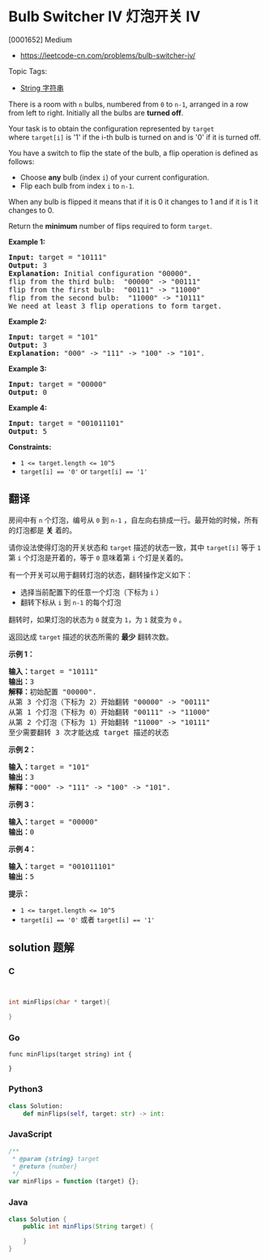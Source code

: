 # Bulb Switcher IV 灯泡开关 IV

[0001652] Medium

- https://leetcode-cn.com/problems/bulb-switcher-iv/

Topic Tags:

- [String 字符串](https://leetcode-cn.com/tag/string/)

There is a room with `n` bulbs, numbered from `0` to `n-1`, arranged in a row from left to right. Initially all the bulbs are **turned off**.

Your task is to obtain the configuration represented by `target` where `target[i]` is '1' if the i-th bulb is turned on and is '0' if it is turned off.

You have a switch to flip the state of the bulb, a flip operation is defined as follows:

- Choose **any** bulb (index `i`) of your current configuration.
- Flip each bulb from index `i` to `n-1`.

When any bulb is flipped it means that if it is 0 it changes to 1 and if it is 1 it changes to 0.

Return the **minimum** number of flips required to form `target`.

**Example 1:**

<pre><strong>Input:</strong> target = "10111"
<strong>Output:</strong> 3
<strong>Explanation: </strong>Initial configuration "00000".
flip from the third bulb:  "00000" -&gt; "00111"
flip from the first bulb:  "00111" -&gt; "11000"
flip from the second bulb:  "11000" -&gt; "10111"
We need at least 3 flip operations to form target.</pre>

**Example 2:**

<pre><strong>Input:</strong> target = "101"
<strong>Output:</strong> 3
<strong>Explanation: </strong>"000" -&gt; "111" -&gt; "100" -&gt; "101".
</pre>

**Example 3:**

<pre><strong>Input:</strong> target = "00000"
<strong>Output:</strong> 0
</pre>

**Example 4:**

<pre><strong>Input:</strong> target = "001011101"
<strong>Output:</strong> 5
</pre>

**Constraints:**

- `1 <= target.length <= 10^5`
- `target[i] == '0'` or `target[i] == '1'`

## 翻译

房间中有 `n` 个灯泡，编号从 `0` 到 `n-1` ，自左向右排成一行。最开始的时候，所有的灯泡都是 **关** 着的。

请你设法使得灯泡的开关状态和 `target` 描述的状态一致，其中 `target[i]` 等于 `1` 第 `i` 个灯泡是开着的，等于 `0` 意味着第 `i` 个灯是关着的。

有一个开关可以用于翻转灯泡的状态，翻转操作定义如下：

- 选择当前配置下的任意一个灯泡（下标为 `i` ）
- 翻转下标从 `i` 到 `n-1` 的每个灯泡

翻转时，如果灯泡的状态为 `0` 就变为 `1`，为 `1` 就变为 `0` 。

返回达成 `target` 描述的状态所需的 **最少** 翻转次数。

**示例 1：**

<pre><strong>输入：</strong>target = "10111"
<strong>输出：</strong>3
<strong>解释：</strong>初始配置 "00000".
从第 3 个灯泡（下标为 2）开始翻转 "00000" -&gt; "00111"
从第 1 个灯泡（下标为 0）开始翻转 "00111" -&gt; "11000"
从第 2 个灯泡（下标为 1）开始翻转 "11000" -&gt; "10111"
至少需要翻转 3 次才能达成 target 描述的状态</pre>

**示例 2：**

<pre><strong>输入：</strong>target = "101"
<strong>输出：</strong>3
<strong>解释：</strong>"000" -&gt; "111" -&gt; "100" -&gt; "101".
</pre>

**示例 3：**

<pre><strong>输入：</strong>target = "00000"
<strong>输出：</strong>0
</pre>

**示例 4：**

<pre><strong>输入：</strong>target = "001011101"
<strong>输出：</strong>5
</pre>

**提示：**

- `1 <= target.length <= 10^5`
- `target[i] == '0'` 或者 `target[i] == '1'`

## solution 题解

### C

```c


int minFlips(char * target){

}
```

### Go

```golang
func minFlips(target string) int {

}
```

### Python3

```python
class Solution:
    def minFlips(self, target: str) -> int:
```

### JavaScript

```javascript
/**
 * @param {string} target
 * @return {number}
 */
var minFlips = function (target) {};
```

### Java

```java
class Solution {
    public int minFlips(String target) {

    }
}
```
